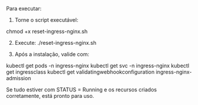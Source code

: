 Para executar:

1. Torne o script executável: 

chmod +x reset-ingress-nginx.sh

2. Execute:
./reset-ingress-nginx.sh

3. Após a instalação, valide com:

kubectl get pods -n ingress-nginx
kubectl get svc -n ingress-nginx
kubectl get ingressclass
kubectl get validatingwebhookconfiguration ingress-nginx-admission

Se tudo estiver com STATUS = Running e os recursos criados corretamente, está pronto para uso.
